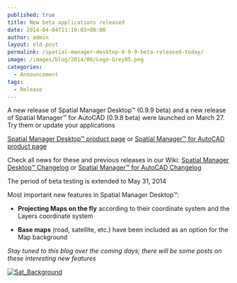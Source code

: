 ```yaml
---
published: true
title: New beta applications released
date: 2014-04-04T11:19:03+00:00
author: admin
layout: old-post
permalink: /spatial-manager-desktop-0-9-9-beta-released-today/
image: /images/blog/2014/06/Logo-Grey85.png
categories:
  - Announcement
tags:
  - Release
---
```

A new release of Spatial Manager Desktop™ (0.9.9 beta) and a new release of Spatial Manager™ for AutoCAD (0.9.8 beta) were launched on March 27. Try them or update your applications<!--more-->

<a title="Spatial Manager™ - Spatial Manager Desktop™" href="http://www.spatialmanager.com/spm-desktop/" target="_blank" rel="nofollow">Spatial Manager Desktop™ product page</a> or <a title="Spatial Manager™ - Spatial Manager™ for AutoCAD" href="http://www.spatialmanager.com/spm-forautocad/" target="_blank" rel="nofollow">Spatial Manager™ for AutoCAD product page</a>

Check all news for these and previous releases in our Wiki: <a title="Spatial Manager Desktop™ Wiki Changelog" href="http://wiki.spatialmanager.com/index.php?title=Spatial_Manager_Desktop%E2%84%A2_Changelog" target="_blank" rel="nofollow">Spatial Manager Desktop™ Changelog</a> or <a title="Spatial Manager™ for AutoCAD Wiki Changelog" href="http://wiki.spatialmanager.com/index.php/Spatial_Manager%E2%84%A2_for_AutoCAD_Changelog" target="_blank" rel="nofollow">Spatial Manager™ for AutoCAD Changelog</a>

The period of beta testing is extended to May 31, 2014

Most important new features in Spatial Manager Desktop™:

* **Projecting Maps on the fly** according to their coordinate system and the Layers coordinate system
  
* **Base maps** (road, satellite, etc.) have been included as an option for the Map background

_Stay tuned to this blog over the coming days; there will be some posts on these interesting new features_

<p>
  <a href="/images/blog/2014/03/Sat_Background.png" target="_blank" rel="nofollow"><img src="/images/blog/2014/03/Sat_Background.png" alt="Sat_Background" width="809" height="442" srcset="/images/blog/2014/03/Sat_Background.png 809w, /images/blog/2014/03/Sat_Background-300x163.png 300w, /images/blog/2014/03/Sat_Background-624x340.png 624w" sizes="(max-width: 809px) 100vw, 809px" /></a>
</p>
